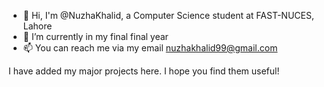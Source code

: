 - 👋 Hi, I'm @NuzhaKhalid, a Computer Science student at FAST-NUCES, Lahore
- 🔭 I’m currently in my final final year
- 📫 You can reach me via my email nuzhakhalid99@gmail.com

I have added my major projects here. I hope you find them useful!
